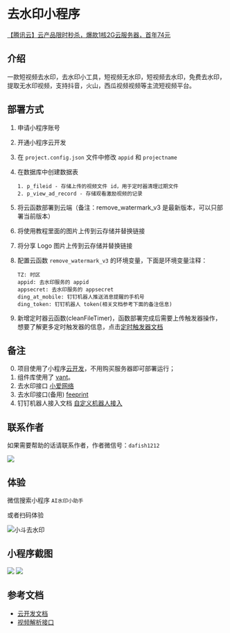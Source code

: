 # 去水印小程序

[【腾讯云】云产品限时秒杀，爆款1核2G云服务器，首年74元](https://curl.qcloud.com/bGOkrtIr)

## 介绍

一款短视频去水印，去水印小工具，短视频无水印，短视频去水印，免费去水印，提取无水印视频，支持抖音，火山，西瓜视频视频等主流短视频平台。

## 部署方式

1. 申请小程序账号
2. 开通小程序云开发
3. 在 ``project.config.json`` 文件中修改 ``appid`` 和 ``projectname``
4. 在数据库中创建数据表
    ```
    1. p_fileid - 存储上传的视频文件 id，用于定时器清理过期文件
    2. p_view_ad_record - 存储观看激励视频的记录
    ```
5. 将云函数部署到云端（备注：remove_watermark_v3 是最新版本，可以只部署当前版本）
6. 将使用教程里面的图片上传到云存储并替换链接
7. 将分享 Logo 图片上传到云存储并替换链接
8. 配置云函数 ``remove_watermark_v3`` 的环境变量，下面是环境变量注释：

    ```
    TZ: 时区
    appid: 去水印服务的 appid
    appsecret: 去水印服务的 appsecret
    ding_at_mobile: 钉钉机器人推送消息提醒的手机号
    ding_token: 钉钉机器人 token(相关文档参考下面的备注信息)
    ```
9. 新增定时器云函数(cleanFileTimer)，函数部署完成后需要上传触发器操作，想要了解更多定时触发器的信息，点击[定时触发器文档](https://developers.weixin.qq.com/miniprogram/dev/wxcloud/guide/functions/triggers.html)

## 备注

0. 项目使用了小程序[云开发](https://developers.weixin.qq.com/miniprogram/dev/wxcloud/basis/getting-started.html)，不用购买服务器即可部署运行；
1. 组件库使用了 [vant](https://vant-contrib.gitee.io/vant-weapp/#/home)。
2. 去水印接口 [小爱网络](http://api.xiuliw.com/?ref=305)
3. 去水印接口(备用) [feeprint](https://admin.feeprint.com/?ref=47181)
4. 钉钉机器人接入文档 [自定义机器人接入](https://developers.dingtalk.com/document/robots/custom-robot-access#topic-2026027)

## 联系作者

如果需要帮助的话请联系作者，作者微信号：``dafish1212``

![](WechatIMG146.jpeg)

## 体验

微信搜索小程序 ``AI水印小助手``

或者扫码体验

![小斗去水印](PP去水印助手.jpg)

## 小程序截图

![](WX20211013-195246@2x.png)
![](WX20211013-195324@2x.png)

## 参考文档

- [云开发文档](https://developers.weixin.qq.com/miniprogram/dev/wxcloud/basis/getting-started.html)
- [视频解析接口](https://admin.feeprint.com/?ref=47181)



